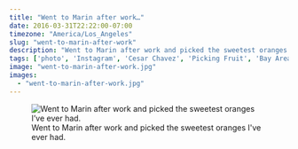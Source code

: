 ```yaml
---
title: "Went to Marin after work…"
date: 2016-03-31T22:22:00-07:00
timezone: "America/Los_Angeles"
slug: "went-to-marin-after-work"
description: "Went to Marin after work and picked the sweetest oranges I've ever had."
tags: ['photo', 'Instagram', 'Cesar Chavez', 'Picking Fruit', 'Bay Area', 'Orange Blossoms']
image: "went-to-marin-after-work.jpg"
images:
  - "went-to-marin-after-work.jpg"
---
```

<figure>
  <img src="/media/went-to-marin-after-work/went-to-marin-after-work.jpg" alt="Went to Marin after work and picked the sweetest oranges I’ve ever had.">
  <figcaption>Went to Marin after work and picked the sweetest oranges I've ever had.</figcaption>
</figure>
